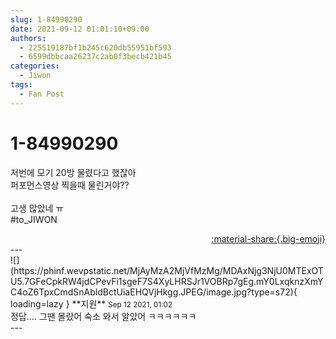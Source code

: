 ```yaml
---
slug: 1-84990290
date: 2021-09-12 01:01:10+09:00
authors:
  - 225519187bf1b245c620db55951bf593
  - 6599dbbcaa26237c2ab0f3becb421b45
categories:
  - Jiwon
tags:
  - Fan Post
---
```


# 1-84990290

<div class="post-container" markdown="1">
<div class="content-container md-sidebar__scrollwrap" markdown="1">

저번에 모기 20방 물렸다고 했잖아<br>퍼포먼스영상 찍을때 물린거야??<br><br>고생 많았네 ㅠ<br>\#to_JIWON

</div>
</div>

<div style="text-align: right;" markdown="1">
<a href="https://weverse.io/fromis9/fanpost/1-84990290" style="text-align: right;">:material-share:{.big-emoji}</a>
</div>
---

<div class="comments-container md-sidebar__scrollwrap" markdown="1">
<div class="comment" markdown="1">
<div class='id-container' markdown="1">
![](https://phinf.wevpstatic.net/MjAyMzA2MjVfMzMg/MDAxNjg3NjU0MTExOTU5.7GFeCpkRW4jdCPevFi1sgeF7S4XyLHRSJr1VOBRp7gEg.mY0LxqknzXmYC4oZ6TpxCmdSnAbldBctUiaEHQVjHkgg.JPEG/image.jpg?type=s72){ loading=lazy }
**<span class="artist">지원</span>** <small>Sep 12 2021, 01:02</small><br>
</div>
<div class='comment-body' markdown="1">
정답.... 그땐 몰랐어 숙소 와서 알았어 ㅋㅋㅋㅋㅋㅋ
</div>
</div>
</div>
---
